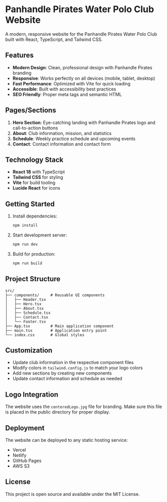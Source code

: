 # Panhandle Pirates Water Polo Club Website

A modern, responsive website for the Panhandle Pirates Water Polo Club built with React, TypeScript, and Tailwind CSS.

## Features

- **Modern Design**: Clean, professional design with Panhandle Pirates branding
- **Responsive**: Works perfectly on all devices (mobile, tablet, desktop)
- **Fast Performance**: Optimized with Vite for quick loading
- **Accessible**: Built with accessibility best practices
- **SEO Friendly**: Proper meta tags and semantic HTML

## Pages/Sections

1. **Hero Section**: Eye-catching landing with Panhandle Pirates logo and call-to-action buttons
2. **About**: Club information, mission, and statistics
3. **Schedule**: Weekly practice schedule and upcoming events
4. **Contact**: Contact information and contact form

## Technology Stack

- **React 18** with TypeScript
- **Tailwind CSS** for styling
- **Vite** for build tooling
- **Lucide React** for icons

## Getting Started

1. Install dependencies:
   ```bash
   npm install
   ```

2. Start development server:
   ```bash
   npm run dev
   ```

3. Build for production:
   ```bash
   npm run build
   ```

## Project Structure

```
src/
├── components/     # Reusable UI components
│   ├── Header.tsx
│   ├── Hero.tsx
│   ├── About.tsx
│   ├── Schedule.tsx
│   ├── Contact.tsx
│   └── Footer.tsx
├── App.tsx         # Main application component
├── main.tsx        # Application entry point
└── index.css       # Global styles
```

## Customization

- Update club information in the respective component files
- Modify colors in `tailwind.config.js` to match your logo colors
- Add new sections by creating new components
- Update contact information and schedule as needed

## Logo Integration

The website uses the `centeredLogo.jpg` file for branding. Make sure this file is placed in the public directory for proper display.

## Deployment

The website can be deployed to any static hosting service:
- Vercel
- Netlify
- GitHub Pages
- AWS S3

## License

This project is open source and available under the MIT License.
